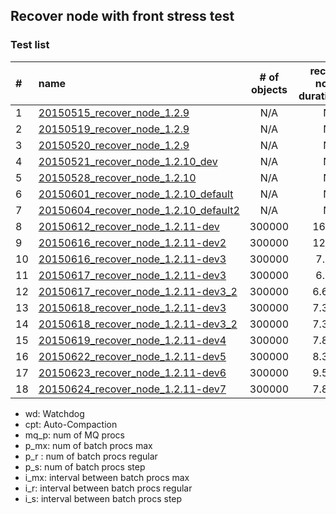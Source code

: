 ## Recover node with front stress test
### Test list

|#|name|# of objects|recover-node's duration(min)|wd|cpt|mq_p|p_mx|p_r|p_s|i_mx|i_r|i_s|
|:---|:---|:-:|:-:|:-:|:-:|--:|--:|--:|--:|--:|--:|--:|  
|1|[20150515_recover_node_1.2.9](20150515_recover_node_1.2.9)|N/A|N/A|No|No|8|10000|5000|250|1000|10|10|
|2|[20150519_recover_node_1.2.9](20150519_recover_node_1.2.9)|N/A|N/A|Yes|Yes|8|10000|5000|250|1000|10|10|
|3|[20150520_recover_node_1.2.9](20150520_recover_node_1.2.9)|N/A|N/A|Yes|Yes|8|10000|5000|250|1000|10|10|
|4|[20150521_recover_node_1.2.10_dev](20150521_recover_node_1.2.10_dev)|N/A|N/A|Yes|Yes|8|10000|5000|250|1000|10|10|
|5|[20150528_recover_node_1.2.10](20150528_recover_node_1.2.10)|N/A|N/A|Yes|Yes|8|10000|5000|250|1000|10|10|
|6|[20150601_recover_node_1.2.10_default](20150601_recover_node_1.2.10_default)|N/A|N/A|Yes|Yes|8|5000|3000|250|1000|10|10|
|7|[20150604_recover_node_1.2.10_default2](20150604_recover_node_1.2.10_default2)|N/A|N/A|Yes|No|8|5000|3000|250|1000|10|10|
|8|[20150612_recover_node_1.2.11-dev](20150612_recover_node_1.2.11-dev)|300000|16.0min|No|Yes|**2**|1000|**100**|10|3000|**500**|50|
|9|[20150616_recover_node_1.2.11-dev2](20150616_recover_node_1.2.11-dev2)|300000|12.0min|No|No|**2**|1000|**200**|10|3000|**500**|50|
|10|[20150616_recover_node_1.2.11-dev3](20150616_recover_node_1.2.11-dev3)|300000|7.5min|No|No|**8**|1000|**800**|10|3000|**500**|50|
|11|[20150617_recover_node_1.2.11-dev3](20150617_recover_node_1.2.11-dev3)|300000|6.8min|No|No|**8**|1000|**1600**|10|3000|**500**|50|
|12|[20150617_recover_node_1.2.11-dev3_2](20150617_recover_node_1.2.11-dev3_2)|300000|6.67min|Yes|No|**8**|1000|**2400**|10|3000|**500**|50|
|13|[20150618_recover_node_1.2.11-dev3](20150618_recover_node_1.2.11-dev3)|300000|7.33min|Yes|No|**8**|1000|**4800**|10|3000|**500**|50|
|14|[20150618_recover_node_1.2.11-dev3_2](20150618_recover_node_1.2.11-dev3_2)|300000|7.33min|Yes|No|**8**|1000|**1600**|10|3000|**250**|50|
|15|[20150619_recover_node_1.2.11-dev4](20150619_recover_node_1.2.11-dev4)|300000|7.83min|Yes|No|**8**|1000|**2400**|10|3000|**250**|50|
|16|[20150622_recover_node_1.2.11-dev5](20150622_recover_node_1.2.11-dev5)|300000|8.33min|Yes|No|**8**|1000|**2400**|10|3000|**250**|50|
|17|[20150623_recover_node_1.2.11-dev6](20150623_recover_node_1.2.11-dev6)|300000|9.52min|Yes|No|**8**|1000|**2400**|10|3000|**250**|50|
|18|[20150624_recover_node_1.2.11-dev7](20150624_recover_node_1.2.11-dev7)|300000|7.83min|Yes|No|**8**|1000|**2400**|10|3000|**250**|50|

- wd: Watchdog
- cpt: Auto-Compaction
- mq_p: num of MQ procs
- p_mx: num of batch procs max
- p_r : num of batch procs regular
- p_s: num of batch procs step
- i_mx: interval between batch procs max
- i_r: interval between batch procs regular
- i_s: interval between batch procs step
